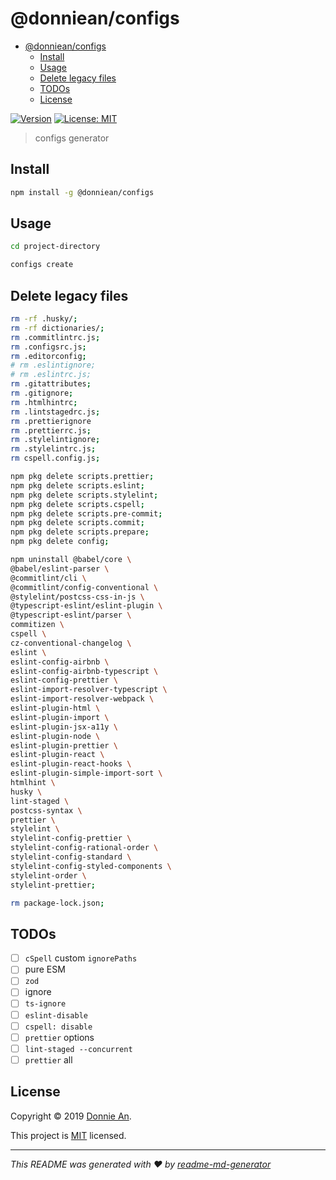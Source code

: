 # @donniean/configs

- [@donniean/configs](#donnieanconfigs)
  - [Install](#install)
  - [Usage](#usage)
  - [Delete legacy files](#delete-legacy-files)
  - [TODOs](#todos)
  - [License](#license)

[![Version](https://img.shields.io/npm/v/@donniean/configs.svg)](https://www.npmjs.com/package/@donniean/configs) [![License: MIT](https://img.shields.io/github/license/donniean/configs)](https://github.com/donniean/configs/blob/master/LICENSE)

> configs generator

## Install

```sh
npm install -g @donniean/configs
```

## Usage

```sh
cd project-directory
```

```sh
configs create
```

## Delete legacy files

```sh
rm -rf .husky/;
rm -rf dictionaries/;
rm .commitlintrc.js;
rm .configsrc.js;
rm .editorconfig;
# rm .eslintignore;
# rm .eslintrc.js;
rm .gitattributes;
rm .gitignore;
rm .htmlhintrc;
rm .lintstagedrc.js;
rm .prettierignore
rm .prettierrc.js;
rm .stylelintignore;
rm .stylelintrc.js;
rm cspell.config.js;

npm pkg delete scripts.prettier;
npm pkg delete scripts.eslint;
npm pkg delete scripts.stylelint;
npm pkg delete scripts.cspell;
npm pkg delete scripts.pre-commit;
npm pkg delete scripts.commit;
npm pkg delete scripts.prepare;
npm pkg delete config;

npm uninstall @babel/core \
@babel/eslint-parser \
@commitlint/cli \
@commitlint/config-conventional \
@stylelint/postcss-css-in-js \
@typescript-eslint/eslint-plugin \
@typescript-eslint/parser \
commitizen \
cspell \
cz-conventional-changelog \
eslint \
eslint-config-airbnb \
eslint-config-airbnb-typescript \
eslint-config-prettier \
eslint-import-resolver-typescript \
eslint-import-resolver-webpack \
eslint-plugin-html \
eslint-plugin-import \
eslint-plugin-jsx-a11y \
eslint-plugin-node \
eslint-plugin-prettier \
eslint-plugin-react \
eslint-plugin-react-hooks \
eslint-plugin-simple-import-sort \
htmlhint \
husky \
lint-staged \
postcss-syntax \
prettier \
stylelint \
stylelint-config-prettier \
stylelint-config-rational-order \
stylelint-config-standard \
stylelint-config-styled-components \
stylelint-order \
stylelint-prettier;

rm package-lock.json;
```

## TODOs

- [ ] `cSpell` custom `ignorePaths`
- [ ] pure ESM
- [ ] `zod`
- [ ] ignore
- [ ] `ts-ignore`
- [ ] `eslint-disable`
- [ ] `cspell: disable`
- [ ] `prettier` options
- [ ] `lint-staged --concurrent`
- [ ] `prettier` all

## License

Copyright © 2019 [Donnie An](https://github.com/donniean).

This project is [MIT](https://github.com/donniean/configs/blob/master/LICENSE)
licensed.

---

_This README was generated with ❤️
by [readme-md-generator](https://github.com/kefranabg/readme-md-generator)_
